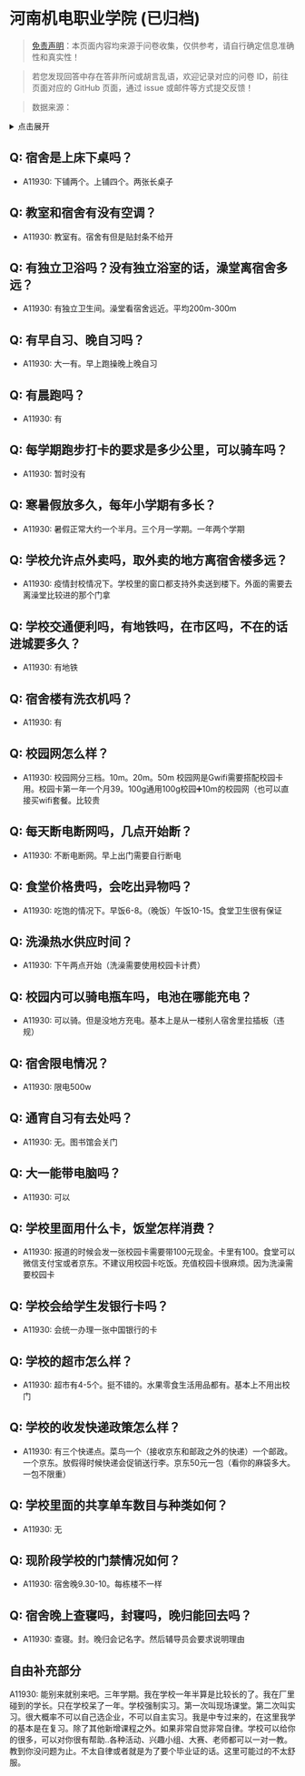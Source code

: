 # 河南机电职业学院 (已归档)

> [免责声明](https://colleges.chat/#_3)：本页面内容均来源于问卷收集，仅供参考，请自行确定信息准确性和真实性！

> 若您发现回答中存在答非所问或胡言乱语，欢迎记录对应的问卷 ID，前往页面对应的 GitHub 页面，通过 issue 或邮件等方式提交反馈！

> 数据来源：

<details><summary>点击展开</summary>
<ul>
<li>A11930: 匿名 (2022 年 06 月)</li>
</ul>
</details>

## Q: 宿舍是上床下桌吗？

- A11930: 下铺两个。上铺四个。两张长桌子

## Q: 教室和宿舍有没有空调？

- A11930: 教室有。宿舍有但是贴封条不给开

## Q: 有独立卫浴吗？没有独立浴室的话，澡堂离宿舍多远？

- A11930: 有独立卫生间。澡堂看宿舍远近。平均200m-300m

## Q: 有早自习、晚自习吗？

- A11930: 大一有。早上跑操晚上晚自习

## Q: 有晨跑吗？

- A11930: 有

## Q: 每学期跑步打卡的要求是多少公里，可以骑车吗？

- A11930: 暂时没有

## Q: 寒暑假放多久，每年小学期有多长？

- A11930: 暑假正常大约一个半月。三个月一学期。一年两个学期

## Q: 学校允许点外卖吗，取外卖的地方离宿舍楼多远？

- A11930: 疫情封校情况下。学校里的窗口都支持外卖送到楼下。外面的需要去离澡堂比较进的那个门拿

## Q: 学校交通便利吗，有地铁吗，在市区吗，不在的话进城要多久？

- A11930: 有地铁

## Q: 宿舍楼有洗衣机吗？

- A11930: 有

## Q: 校园网怎么样？

- A11930: 校园网分三档。10m。20m。50m
校园网是Gwifi需要搭配校园卡用。校园卡第一年一个月39。100g通用100g校园➕10m的校园网（也可以直接买wifi套餐。比较贵

## Q: 每天断电断网吗，几点开始断？

- A11930: 不断电断网。早上出门需要自行断电

## Q: 食堂价格贵吗，会吃出异物吗？

- A11930: 吃饱的情况下。早饭6-8。（晚饭）午饭10-15。食堂卫生很有保证

## Q: 洗澡热水供应时间？

- A11930: 下午两点开始（洗澡需要使用校园卡计费）

## Q: 校园内可以骑电瓶车吗，电池在哪能充电？

- A11930: 可以骑。但是没地方充电。基本上是从一楼别人宿舍里拉插板（违规）

## Q: 宿舍限电情况？

- A11930: 限电500w

## Q: 通宵自习有去处吗？

- A11930: 无。图书馆会关门

## Q: 大一能带电脑吗？

- A11930: 可以

## Q: 学校里面用什么卡，饭堂怎样消费？

- A11930: 报道的时候会发一张校园卡需要带100元现金。卡里有100。食堂可以微信支付宝或者京东。不建议用校园卡吃饭。充值校园卡很麻烦。因为洗澡需要校园卡

## Q: 学校会给学生发银行卡吗？

- A11930: 会统一办理一张中国银行的卡

## Q: 学校的超市怎么样？

- A11930: 超市有4-5个。挺不错的。水果零食生活用品都有。基本上不用出校门

## Q: 学校的收发快递政策怎么样？

- A11930: 有三个快递点。菜鸟一个（接收京东和邮政之外的快递）一个邮政。一个京东。放假得时候快递会促销送行李。京东50元一包（看你的麻袋多大。一包不限重）

## Q: 学校里面的共享单车数目与种类如何？

- A11930: 无

## Q: 现阶段学校的门禁情况如何？

- A11930: 宿舍晚9.30-10。每栋楼不一样

## Q: 宿舍晚上查寝吗，封寝吗，晚归能回去吗？

- A11930: 查寝。封。晚归会记名字。然后辅导员会要求说明理由

## 自由补充部分

A11930: 能别来就别来吧。三年学期。我在学校一年半算是比较长的了。我在厂里碰到的学长。只在学校呆了一年。学校强制实习。第一次叫现场课堂。第二次叫实习。很大概率不可以自己选企业，不可以自主实习。我是中专过来的，在这里我学的基本是在复习。除了其他新增课程之外。如果非常自觉非常自律。学校可以给你的很多，可以对你很有帮助..各种活动、兴趣小组、大赛、老师都可以一对一教。教到你没问题为止。不太自律或者就是为了要个毕业证的话。这里可能过的不太舒服。